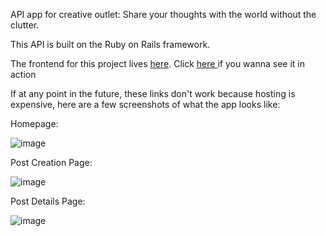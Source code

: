 API app for creative outlet: Share your thoughts with the world without the clutter.

This API is built on the Ruby on Rails framework.

The frontend for this project lives <a href="https://github.com/OmarMoataz/creative_outlet_frontend"> here</a>. Click <a href="https://creative-outlet.netlify.app/" > here </a> if you wanna see it in action


If at any point in the future, these links don't work because hosting is expensive, here are a few screenshots of what the app looks like:

Homepage:

![image](https://github.com/user-attachments/assets/980b5fe5-128e-4d0f-9dcb-3497e2b616db)


Post Creation Page:

![image](https://github.com/user-attachments/assets/f5e67668-1377-4be2-a0d1-507eb542d962)

Post Details Page:

![image](https://github.com/user-attachments/assets/9e0e14ae-c0eb-40f4-bb12-a4ec17959bb6)






